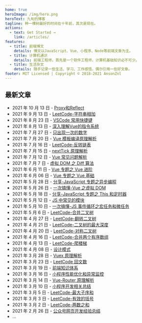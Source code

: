 ```yaml
---
home: true
heroImage: /img/hero.png
heroText: 九旬的博客
tagline: 种一棵树最好的时间在十年前，其次是现在。
actions:
  - text: Get Started →
    link: /articles/
features:
  - title: 前端博文
    details: 博文以JavaScript、Vue、小程序、Node等前端文章为主。
  - title: 计算机通识
    details: 前端工程师，首先是一个软件工程师，计算机基础知识必不可少。
  - title: 生活杂文
    details: 随手记录一些生活、学习、工作感悟，偶尔引用一些好文章。
footer: MIT Licensed | Copyright © 2018-2021 AnsonZnl
---
```


## 最新文章
- 2021 年 10 月 13 日 - [Proxy和Reflect](/articles/JavaScript/Proxy和Reflect)
- 2021 年 9 月 13 日 - [LeetCode-字符串相加](/life-essay/字符串相加.md)
- 2021 年 8 月 23 日 - [VSCode 常用快捷键](/life-essay/VSCode常用快捷键.md)
- 2021 年 8 月 13 日 - [深入理解Vue的指令系统](/articles/vue/深入理解Vue的指令系统.md)
- 2021 年 7 月 27 日 - [只出现一次的数字](/computer-base/LeetCode/只出现一次的数字.md)
- 2021 年 7 月 20 日 - [Vue 模板编译原理解析](/articles/Vue/Vue模板编译原理解析.md)
- 2021 年 7 月 16 日 - [LeetCode-反转链表](/computer-base/LeetCode/反转链表.md)
- 2021 年 7 月 15 日 - [nextTick 原理解析](/articles/Vue/nextTick原理解析.md)
- 2021 年 7 月 12 日 - [Vue 常见问题解析](/articles/Vue/Vue常见问题解析.md)
- 2021 年 7 月 7 日 - [虚拟 DOM 之 Diff 算法](/articles/Vue/虚拟DOM之Diff算法.md)
- 2021 年 6 月 11 日 - [Vue 专题之 Vue 进阶](/articles/Share/Vue专题之Vue进阶.md)
- 2021 年 6 月 06 日 - [Vue 专题之 Vue 基础](/articles/Share/Vue专题之Vue基础.md)
- 2021 年 5 月 28 日 - [分享-JavaScript 专题之异步编程](/articles/Share/JavaScript专题之异步编程.md)
- 2021 年 5 月 26 日 - [一次搞懂-Vue 之虚拟 DOM](/articles/Vue/一次搞懂-Vue之虚拟DOM.md)
- 2021 年 5 月 18 日 - [分享-JavaScript 专题之 This 和定时器](/articles/Share/JavaScript专题之This和定时器.md)
- 2021 年 5 月 12 日 - [JS 中常见的模块](/articles/JavaScript/JS中常见的模块.md)
- 2021 年 5 月 10 日 - [一次搞懂-JS 事件循环之宏任务和微任务](/articles/JavaScript/一次搞懂-JS事件循环之宏任务和微任务.md)
- 2021 年 5 月 6 日 - [LeetCode-合并二叉树](./computer-base/LeetCode/合并二叉树.md)
- 2021 年 4 月 27 日 - [LeetCode-翻转二叉树](./computer-base/LeetCode/翻转二叉树.md)
- 2021 年 4 月 21 日 - [LeetCode-二叉树的最大深度](./computer-base/LeetCode/二叉树的最大深度.md)
- 2021 年 4 月 20 日 - [LeetCode-对称二叉树](./computer-base/LeetCode/对称二叉树.md)
- 2021 年 4 月 16 日 - [LeetCode-合并两个有序数组](./computer-base/LeetCode/合并两个有序数组.md)
- 2021 年 4 月 13 日 - [LeetCode-爬楼梯](./computer-base/LeetCode/爬楼梯.md)
- 2021 年 4 月 08 日 - [设计模式](/computer-base/设计模式.md)
- 2021 年 3 月 28 日 - [Vuex 原理解析](/articles/Vue/Vuex原理解析.md)
- 2021 年 3 月 23 日 - [LeetCode 回文数](/computer-base/LeetCode/回文数.md)
- 2021 年 3 月 19 日 - [前端知识体系](/articles/KnowledgeSystem/.md)
- 2021 年 3 月 16 日 - [小程序性能优化和异常监控](/articles/WeApp/小程序性能优化和异常监控.md)
- 2021 年 3 月 14 日 - [Vue-Router 原理解析](/articles/Vue/Vue-Router原理解析.md)
- 2021 年 3 月 10 日 - [小程序开发相关总结](/articles/WeApp/小程序开发相关总结.md)
- 2021 年 3 月 5 日 - [LeetCode-最大子序和](./computer-base/LeetCode/最大子序和.md)
- 2021 年 3 月 3 日 - [LeetCode-有效的括号](./computer-base/LeetCode/有效的括号.md)
- 2021 年 3 月 2 日 - [LeetCode-两数之和](./computer-base/LeetCode/两数之和.md)
- 2021 年 2 月 26 日 - [公众号网页开发经验总结](./articles/WeApp/公众号网页开发经验总结.md)
- ...
